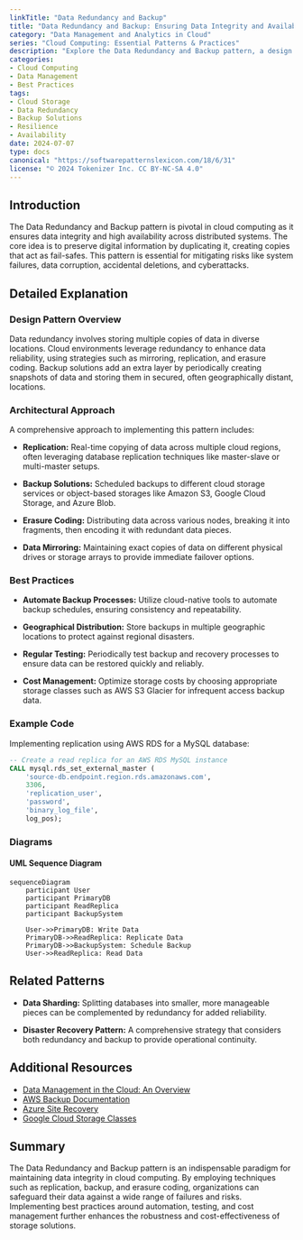 ```yaml
---
linkTitle: "Data Redundancy and Backup"
title: "Data Redundancy and Backup: Ensuring Data Integrity and Availability"
category: "Data Management and Analytics in Cloud"
series: "Cloud Computing: Essential Patterns & Practices"
description: "Explore the Data Redundancy and Backup pattern, a design approach focused on ensuring data integrity and availability in cloud environments. This pattern discusses techniques to replicate and backup data, mitigating risks associated with data loss, corruption, and downtime."
categories:
- Cloud Computing
- Data Management
- Best Practices
tags:
- Cloud Storage
- Data Redundancy
- Backup Solutions
- Resilience
- Availability
date: 2024-07-07
type: docs
canonical: "https://softwarepatternslexicon.com/18/6/31"
license: "© 2024 Tokenizer Inc. CC BY-NC-SA 4.0"
---
```


## Introduction

The Data Redundancy and Backup pattern is pivotal in cloud computing as it ensures data integrity and high availability across distributed systems. The core idea is to preserve digital information by duplicating it, creating copies that act as fail-safes. This pattern is essential for mitigating risks like system failures, data corruption, accidental deletions, and cyberattacks.

## Detailed Explanation

### Design Pattern Overview

Data redundancy involves storing multiple copies of data in diverse locations. Cloud environments leverage redundancy to enhance data reliability, using strategies such as mirroring, replication, and erasure coding. Backup solutions add an extra layer by periodically creating snapshots of data and storing them in secured, often geographically distant, locations.

### Architectural Approach

A comprehensive approach to implementing this pattern includes:

- **Replication:** Real-time copying of data across multiple cloud regions, often leveraging database replication techniques like master-slave or multi-master setups.
  
- **Backup Solutions:** Scheduled backups to different cloud storage services or object-based storages like Amazon S3, Google Cloud Storage, and Azure Blob.

- **Erasure Coding:** Distributing data across various nodes, breaking it into fragments, then encoding it with redundant data pieces.

- **Data Mirroring:** Maintaining exact copies of data on different physical drives or storage arrays to provide immediate failover options.

### Best Practices

- **Automate Backup Processes:** Utilize cloud-native tools to automate backup schedules, ensuring consistency and repeatability.
  
- **Geographical Distribution:** Store backups in multiple geographic locations to protect against regional disasters.

- **Regular Testing:** Periodically test backup and recovery processes to ensure data can be restored quickly and reliably.

- **Cost Management:** Optimize storage costs by choosing appropriate storage classes such as AWS S3 Glacier for infrequent access backup data.

### Example Code

Implementing replication using AWS RDS for a MySQL database:

```sql
-- Create a read replica for an AWS RDS MySQL instance
CALL mysql.rds_set_external_master (
    'source-db.endpoint.region.rds.amazonaws.com', 
    3306, 
    'replication_user', 
    'password', 
    'binary_log_file', 
    log_pos);
```

### Diagrams

#### UML Sequence Diagram

```mermaid
sequenceDiagram
    participant User
    participant PrimaryDB
    participant ReadReplica
    participant BackupSystem

    User->>PrimaryDB: Write Data
    PrimaryDB->>ReadReplica: Replicate Data
    PrimaryDB->>BackupSystem: Schedule Backup
    User->>ReadReplica: Read Data
```

## Related Patterns

- **Data Sharding:** Splitting databases into smaller, more manageable pieces can be complemented by redundancy for added reliability.
  
- **Disaster Recovery Pattern:** A comprehensive strategy that considers both redundancy and backup to provide operational continuity.

## Additional Resources

- [Data Management in the Cloud: An Overview](https://cloud-provider-docs/data-management)
- [AWS Backup Documentation](https://docs.aws.amazon.com/backup/index.html)
- [Azure Site Recovery](https://azure.microsoft.com/en-us/services/site-recovery/)
- [Google Cloud Storage Classes](https://cloud.google.com/storage/docs/storage-classes)

## Summary

The Data Redundancy and Backup pattern is an indispensable paradigm for maintaining data integrity in cloud computing. By employing techniques such as replication, backup, and erasure coding, organizations can safeguard their data against a wide range of failures and risks. Implementing best practices around automation, testing, and cost management further enhances the robustness and cost-effectiveness of storage solutions.

